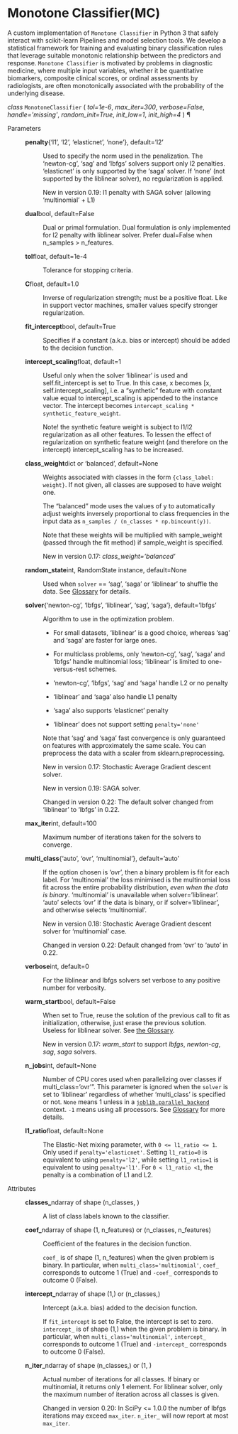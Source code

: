 # Monotone Classifier(MC)

A custom implementation of `Monotone Classifier` in Python 3 that safely interact with scikit-learn Pipelines and model selection tools.
We develop a statistical framework for training and evaluating binary classification rules that leverage suitable monotonic relationship between the
predictors and response. `Monotone Classifier` is motivated by problems in diagnostic medicine,
where multiple input variables, whether it be quantitative biomarkers, composite clinical scores,
or ordinal assessments by radiologists, are often monotonically associated with the probability of
the underlying disease. 


<em class="property">class </em></code><code class="sig-name descname">MonotoneClassifier</code>
<span class="sig-paren">
  (
  </span>
  <em class="sig-param"><span class="n">tol</span><span class="o">=</span><span class="default_value">1e-6</span></em>, 
  <em class="sig-param"><span class="n">max_iter</span><span class="o">=</span><span class="default_value">300</span></em>, 
  <em class="sig-param"><span class="n">verbose</span><span class="o">=</span><span class="default_value">False</span></em>, 
  <em class="sig-param"><span class="n">handle</span><span class="o">=</span><span class="default_value">'missing'</span></em>, 
  <em class="sig-param"><span class="n">random_init</span><span class="o">=</span><span class="default_value">True</span></em>, 
  <em class="sig-param"><span class="n">init_low</span><span class="o">=</span><span class="default_value">1</span></em>, 
  <em class="sig-param"><span class="n">init_high</span><span class="o">=</span><span class="default_value">4</span></em>
  <span class="sig-paren">
  )
</span>
¶</a></dt>




<dl class="field-list">
<dt class="field-odd">Parameters</dt>
<dd class="field-odd"><dl>
<dt><strong>penalty</strong><span class="classifier">{‘l1’, ‘l2’, ‘elasticnet’, ‘none’}, default=’l2’</span></dt><dd><p>Used to specify the norm used in the penalization. The ‘newton-cg’,
‘sag’ and ‘lbfgs’ solvers support only l2 penalties. ‘elasticnet’ is
only supported by the ‘saga’ solver. If ‘none’ (not supported by the
liblinear solver), no regularization is applied.</p>
<div class="versionadded">
<p><span class="versionmodified added">New in version 0.19: </span>l1 penalty with SAGA solver (allowing ‘multinomial’ + L1)</p>
</div>
</dd>
<dt><strong>dual</strong><span class="classifier">bool, default=False</span></dt><dd><p>Dual or primal formulation. Dual formulation is only implemented for
l2 penalty with liblinear solver. Prefer dual=False when
n_samples &gt; n_features.</p>
</dd>
<dt><strong>tol</strong><span class="classifier">float, default=1e-4</span></dt><dd><p>Tolerance for stopping criteria.</p>
</dd>
<dt><strong>C</strong><span class="classifier">float, default=1.0</span></dt><dd><p>Inverse of regularization strength; must be a positive float.
Like in support vector machines, smaller values specify stronger
regularization.</p>
</dd>
<dt><strong>fit_intercept</strong><span class="classifier">bool, default=True</span></dt><dd><p>Specifies if a constant (a.k.a. bias or intercept) should be
added to the decision function.</p>
</dd>
<dt><strong>intercept_scaling</strong><span class="classifier">float, default=1</span></dt><dd><p>Useful only when the solver ‘liblinear’ is used
and self.fit_intercept is set to True. In this case, x becomes
[x, self.intercept_scaling],
i.e. a “synthetic” feature with constant value equal to
intercept_scaling is appended to the instance vector.
The intercept becomes <code class="docutils literal notranslate"><span class="pre">intercept_scaling</span> <span class="pre">*</span> <span class="pre">synthetic_feature_weight</span></code>.</p>
<p>Note! the synthetic feature weight is subject to l1/l2 regularization
as all other features.
To lessen the effect of regularization on synthetic feature weight
(and therefore on the intercept) intercept_scaling has to be increased.</p>
</dd>
<dt><strong>class_weight</strong><span class="classifier">dict or ‘balanced’, default=None</span></dt><dd><p>Weights associated with classes in the form <code class="docutils literal notranslate"><span class="pre">{class_label:</span> <span class="pre">weight}</span></code>.
If not given, all classes are supposed to have weight one.</p>
<p>The “balanced” mode uses the values of y to automatically adjust
weights inversely proportional to class frequencies in the input data
as <code class="docutils literal notranslate"><span class="pre">n_samples</span> <span class="pre">/</span> <span class="pre">(n_classes</span> <span class="pre">*</span> <span class="pre">np.bincount(y))</span></code>.</p>
<p>Note that these weights will be multiplied with sample_weight (passed
through the fit method) if sample_weight is specified.</p>
<div class="versionadded">
<p><span class="versionmodified added">New in version 0.17: </span><em>class_weight=’balanced’</em></p>
</div>
</dd>
<dt><strong>random_state</strong><span class="classifier">int, RandomState instance, default=None</span></dt><dd><p>Used when <code class="docutils literal notranslate"><span class="pre">solver</span></code> == ‘sag’, ‘saga’ or ‘liblinear’ to shuffle the
data. See <a class="reference internal" href="../../glossary.html#term-random_state"><span class="xref std std-term">Glossary</span></a> for details.</p>
</dd>
<dt><strong>solver</strong><span class="classifier">{‘newton-cg’, ‘lbfgs’, ‘liblinear’, ‘sag’, ‘saga’},             default=’lbfgs’</span></dt><dd><p>Algorithm to use in the optimization problem.</p>
<ul class="simple">
<li><p>For small datasets, ‘liblinear’ is a good choice, whereas ‘sag’ and
‘saga’ are faster for large ones.</p></li>
<li><p>For multiclass problems, only ‘newton-cg’, ‘sag’, ‘saga’ and ‘lbfgs’
handle multinomial loss; ‘liblinear’ is limited to one-versus-rest
schemes.</p></li>
<li><p>‘newton-cg’, ‘lbfgs’, ‘sag’ and ‘saga’ handle L2 or no penalty</p></li>
<li><p>‘liblinear’ and ‘saga’ also handle L1 penalty</p></li>
<li><p>‘saga’ also supports ‘elasticnet’ penalty</p></li>
<li><p>‘liblinear’ does not support setting <code class="docutils literal notranslate"><span class="pre">penalty='none'</span></code></p></li>
</ul>
<p>Note that ‘sag’ and ‘saga’ fast convergence is only guaranteed on
features with approximately the same scale. You can
preprocess the data with a scaler from sklearn.preprocessing.</p>
<div class="versionadded">
<p><span class="versionmodified added">New in version 0.17: </span>Stochastic Average Gradient descent solver.</p>
</div>
<div class="versionadded">
<p><span class="versionmodified added">New in version 0.19: </span>SAGA solver.</p>
</div>
<div class="versionchanged">
<p><span class="versionmodified changed">Changed in version 0.22: </span>The default solver changed from ‘liblinear’ to ‘lbfgs’ in 0.22.</p>
</div>
</dd>
<dt><strong>max_iter</strong><span class="classifier">int, default=100</span></dt><dd><p>Maximum number of iterations taken for the solvers to converge.</p>
</dd>
<dt><strong>multi_class</strong><span class="classifier">{‘auto’, ‘ovr’, ‘multinomial’}, default=’auto’</span></dt><dd><p>If the option chosen is ‘ovr’, then a binary problem is fit for each
label. For ‘multinomial’ the loss minimised is the multinomial loss fit
across the entire probability distribution, <em>even when the data is
binary</em>. ‘multinomial’ is unavailable when solver=’liblinear’.
‘auto’ selects ‘ovr’ if the data is binary, or if solver=’liblinear’,
and otherwise selects ‘multinomial’.</p>
<div class="versionadded">
<p><span class="versionmodified added">New in version 0.18: </span>Stochastic Average Gradient descent solver for ‘multinomial’ case.</p>
</div>
<div class="versionchanged">
<p><span class="versionmodified changed">Changed in version 0.22: </span>Default changed from ‘ovr’ to ‘auto’ in 0.22.</p>
</div>
</dd>
<dt><strong>verbose</strong><span class="classifier">int, default=0</span></dt><dd><p>For the liblinear and lbfgs solvers set verbose to any positive
number for verbosity.</p>
</dd>
<dt><strong>warm_start</strong><span class="classifier">bool, default=False</span></dt><dd><p>When set to True, reuse the solution of the previous call to fit as
initialization, otherwise, just erase the previous solution.
Useless for liblinear solver. See <a class="reference internal" href="../../glossary.html#term-warm_start"><span class="xref std std-term">the Glossary</span></a>.</p>
<div class="versionadded">
<p><span class="versionmodified added">New in version 0.17: </span><em>warm_start</em> to support <em>lbfgs</em>, <em>newton-cg</em>, <em>sag</em>, <em>saga</em> solvers.</p>
</div>
</dd>
<dt><strong>n_jobs</strong><span class="classifier">int, default=None</span></dt><dd><p>Number of CPU cores used when parallelizing over classes if
multi_class=’ovr’”. This parameter is ignored when the <code class="docutils literal notranslate"><span class="pre">solver</span></code> is
set to ‘liblinear’ regardless of whether ‘multi_class’ is specified or
not. <code class="docutils literal notranslate"><span class="pre">None</span></code> means 1 unless in a <a class="reference external" href="https://joblib.readthedocs.io/en/latest/parallel.html#joblib.parallel_backend" title="(in joblib v1.1.0.dev0)"><code class="xref py py-obj docutils literal notranslate"><span class="pre">joblib.parallel_backend</span></code></a>
context. <code class="docutils literal notranslate"><span class="pre">-1</span></code> means using all processors.
See <a class="reference internal" href="../../glossary.html#term-n_jobs"><span class="xref std std-term">Glossary</span></a> for more details.</p>
</dd>
<dt><strong>l1_ratio</strong><span class="classifier">float, default=None</span></dt><dd><p>The Elastic-Net mixing parameter, with <code class="docutils literal notranslate"><span class="pre">0</span> <span class="pre">&lt;=</span> <span class="pre">l1_ratio</span> <span class="pre">&lt;=</span> <span class="pre">1</span></code>. Only
used if <code class="docutils literal notranslate"><span class="pre">penalty='elasticnet'</span></code>. Setting <code class="docutils literal notranslate"><span class="pre">l1_ratio=0</span></code> is equivalent
to using <code class="docutils literal notranslate"><span class="pre">penalty='l2'</span></code>, while setting <code class="docutils literal notranslate"><span class="pre">l1_ratio=1</span></code> is equivalent
to using <code class="docutils literal notranslate"><span class="pre">penalty='l1'</span></code>. For <code class="docutils literal notranslate"><span class="pre">0</span> <span class="pre">&lt;</span> <span class="pre">l1_ratio</span> <span class="pre">&lt;1</span></code>, the penalty is a
combination of L1 and L2.</p>
</dd>
</dl>
</dd>


<dt class="field-even">Attributes</dt>
<dd class="field-even"><dl>
<dt><strong>classes_</strong><span class="classifier">ndarray of shape (n_classes, )</span></dt><dd><p>A list of class labels known to the classifier.</p>
</dd>
<dt><strong>coef_</strong><span class="classifier">ndarray of shape (1, n_features) or (n_classes, n_features)</span></dt><dd><p>Coefficient of the features in the decision function.</p>
<p><code class="docutils literal notranslate"><span class="pre">coef_</span></code> is of shape (1, n_features) when the given problem is binary.
In particular, when <code class="docutils literal notranslate"><span class="pre">multi_class='multinomial'</span></code>, <code class="docutils literal notranslate"><span class="pre">coef_</span></code> corresponds
to outcome 1 (True) and <code class="docutils literal notranslate"><span class="pre">-coef_</span></code> corresponds to outcome 0 (False).</p>
</dd>
<dt><strong>intercept_</strong><span class="classifier">ndarray of shape (1,) or (n_classes,)</span></dt><dd><p>Intercept (a.k.a. bias) added to the decision function.</p>
<p>If <code class="docutils literal notranslate"><span class="pre">fit_intercept</span></code> is set to False, the intercept is set to zero.
<code class="docutils literal notranslate"><span class="pre">intercept_</span></code> is of shape (1,) when the given problem is binary.
In particular, when <code class="docutils literal notranslate"><span class="pre">multi_class='multinomial'</span></code>, <code class="docutils literal notranslate"><span class="pre">intercept_</span></code>
corresponds to outcome 1 (True) and <code class="docutils literal notranslate"><span class="pre">-intercept_</span></code> corresponds to
outcome 0 (False).</p>
</dd>
<dt><strong>n_iter_</strong><span class="classifier">ndarray of shape (n_classes,) or (1, )</span></dt><dd><p>Actual number of iterations for all classes. If binary or multinomial,
it returns only 1 element. For liblinear solver, only the maximum
number of iteration across all classes is given.</p>
<div class="versionchanged">
<p><span class="versionmodified changed">Changed in version 0.20: </span>In SciPy &lt;= 1.0.0 the number of lbfgs iterations may exceed
<code class="docutils literal notranslate"><span class="pre">max_iter</span></code>. <code class="docutils literal notranslate"><span class="pre">n_iter_</span></code> will now report at most <code class="docutils literal notranslate"><span class="pre">max_iter</span></code>.</p>
</div>
</dd>
</dl>
</dd>
</dl>
